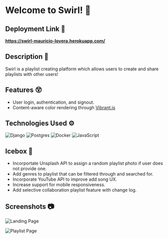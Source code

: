 # Welcome to Swirl! 👋

## **Deployment Link** 🔗
**https://swirl-mauricio-lovera.herokuapp.com/**

## **Description** 📃

Swirl is a playlist creating platform which allows users to create and share playlists with other users!

## **Features** 😲

- User login, authentication, and signout.
- Content-aware color rendering through [Vibrant.js](https://github.com/Vibrant-Colors/node-vibrant)

## **Technologies Used** ⚙
![Django](https://img.shields.io/badge/django-%23092E20.svg?style=for-the-badge&logo=django&logoColor=white) 
![Postgres](https://img.shields.io/badge/postgres-%23316192.svg?style=for-the-badge&logo=postgresql&logoColor=white)
![Docker](https://img.shields.io/badge/docker-%230db7ed.svg?style=for-the-badge&logo=docker&logoColor=white)
![JavaScript](https://img.shields.io/badge/javascript-%23323330.svg?style=for-the-badge&logo=javascript&logoColor=%23F7DF1E)

## **Icebox** 🧊

- Incorportate Unsplash API to assign a random playlist photo if user does not provide one. 
- Add genres to playlist that can be filtered through and searched for.
- Incorporate YouTube API to improve add song UX.
- Increase support for mobile responsiveness.
- Add selective collaboration playlist feature with change log.  

## **Screenshots** 📷

![Landing Page](https://i.imgur.com/A2BFCTw.png)

![Playlist Page](https://i.imgur.com/1qBsKeE.png)



